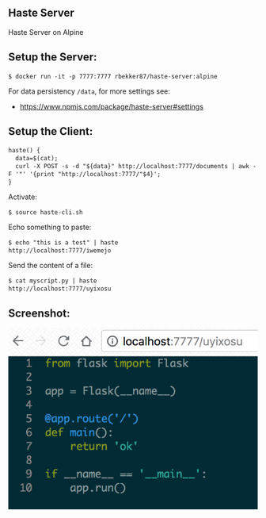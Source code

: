 ## Haste Server
Haste Server on Alpine

## Setup the Server:

```
$ docker run -it -p 7777:7777 rbekker87/haste-server:alpine
```

For data persistency `/data`, for more settings see:
- https://www.npmjs.com/package/haste-server#settings

## Setup the Client:

```
haste() {
  data=$(cat);
  curl -X POST -s -d "${data}" http://localhost:7777/documents | awk -F '"' '{print "http://localhost:7777/"$4}';
}
```

Activate:

```
$ source haste-cli.sh
```

Echo something to paste:

```
$ echo "this is a test" | haste
http://localhost:7777/iwemejo
```

Send the content of a file:

```
$ cat myscript.py | haste
http://localhost:7777/uyixosu
```

## Screenshot:

![](screenshots/image.png)
